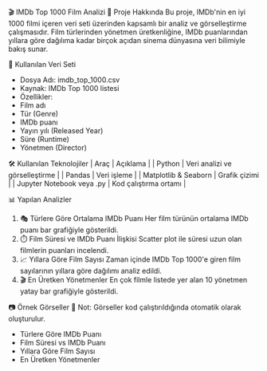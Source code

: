 🎬 IMDb Top 1000 Film Analizi
📌 Proje Hakkında
Bu proje, IMDb'nin en iyi 1000 filmi içeren veri seti üzerinden kapsamlı bir analiz ve görselleştirme çalışmasıdır. Film türlerinden yönetmen üretkenliğine, IMDb puanlarından yıllara göre dağılıma kadar birçok açıdan sinema dünyasına veri bilimiyle bakış sunar.

📁 Kullanılan Veri Seti
- Dosya Adı: imdb_top_1000.csv
- Kaynak: IMDb Top 1000 listesi
- Özellikler:
- Film adı
- Tür (Genre)
- IMDb puanı
- Yayın yılı (Released Year)
- Süre (Runtime)
- Yönetmen (Director)

🛠️ Kullanılan Teknolojiler
| Araç | Açıklama | 
| Python | Veri analizi ve görselleştirme | 
| Pandas | Veri işleme | 
| Matplotlib & Seaborn | Grafik çizimi | 
| Jupyter Notebook veya .py | Kod çalıştırma ortamı | 



📊 Yapılan Analizler
1. 🎭 Türlere Göre Ortalama IMDb Puanı
Her film türünün ortalama IMDb puanı bar grafiğiyle gösterildi.
2. ⏱️ Film Süresi ve IMDb Puanı İlişkisi
Scatter plot ile süresi uzun olan filmlerin puanları incelendi.
3. 📈 Yıllara Göre Film Sayısı
Zaman içinde IMDb Top 1000'e giren film sayılarının yıllara göre dağılımı analiz edildi.
4. 🎬 En Üretken Yönetmenler
En çok filmle listede yer alan 10 yönetmen yatay bar grafiğiyle gösterildi.

📷 Örnek Görseller
📌 Not: Görseller kod çalıştırıldığında otomatik olarak oluşturulur.

- Türlere Göre IMDb Puanı
- Film Süresi vs IMDb Puanı
- Yıllara Göre Film Sayısı
- En Üretken Yönetmenler


